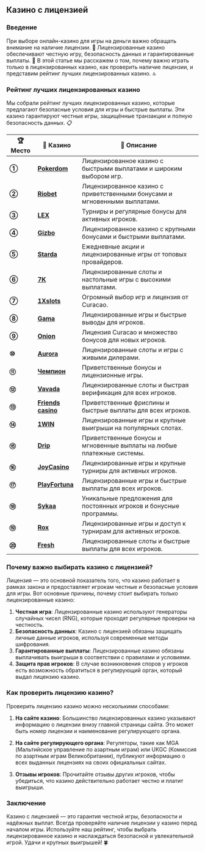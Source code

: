 ## Казино с лицензией

### Введение
При выборе онлайн-казино для игры на деньги важно обращать внимание на наличие лицензии. 🎰 Лицензированные казино обеспечивают честную игру, безопасность данных и гарантированные выплаты. 💼 В этой статье мы расскажем о том, почему важно играть только в лицензированных казино, как проверить наличие лицензии, и представим рейтинг лучших лицензированных казино. 🔝

### Рейтинг лучших лицензированных казино

Мы собрали рейтинг лучших лицензированных казино, которые предлагают безопасные условия для игры и быстрые выплаты. Эти казино гарантируют честные игры, защищённые транзакции и полную безопасность данных. 📋

| **🏆 Место** | **🎰 Казино** | **💬 Описание** |
|-------------|-------------|----------------|
| **①** | [**Pokerdom**](https://brandplay.link/4k77v2yx) | Лицензированное казино с быстрыми выплатами и широким выбором игр. |
| **②** | [**Riobet**](https://brandplay.link/7xBLTPyj) | Лицензированное казино с приветственными бонусами и мгновенными выплатами. |
| **③** | [**LEX**](https://brandplay.link/zW4hdDFV) | Турниры и регулярные бонусы для активных игроков. |
| **④** | [**Gizbo**](https://brandplay.link/bprXw4YV) | Лицензированное казино с крупными бонусами и быстрыми выплатами. |
| **⑤** | [**Starda**](https://brandplay.link/fB7xwRFL) | Ежедневные акции и лицензированные игры от топовых провайдеров. |
| **⑥** | [**7K**](https://brandplay.link/BvQyFShp) | Лицензированные слоты и настольные игры с высокими выплатами. |
| **⑦** | [**1Xslots**](https://brandplay.link/hSB1khtr) | Огромный выбор игр и лицензия от Curacao. |
| **⑧** | [**Gama**](https://brandplay.link/j6NMKsDz) | Лицензированные игры и быстрые выводы для игроков. |
| **⑨** | [**Onion**](https://brandplay.link/zBGRVpQ9) | Лицензия Curacao и множество бонусов для новых игроков. |
| **⑩** | [**Aurora**](https://10trafic-stat2.com/click/668546556bcc6313411604bd/6766/13032/subaccount) | Лицензированные слоты и игры с живыми дилерами. |
| **⑪** | [**Чемпион**](https://temon-gter.cfd/go/lRq?p80412p304504pcc44t17455) | Приветственные бонусы и лицензионные игры. |
| **⑫** | [**Vavada**](https://vavadapartner.pro/?promo=ea5c9275-6854-4505-94fc-95ab18221945-linkb2) | Лицензированные слоты и быстрая верификация для всех игроков. |
| **⑬** | [**Friends casino**](https://gofriends.vc/linkb2) | Приветственные фриспины и быстрые выплаты для всех игроков. |
| **⑭** | [**1WIN**](https://brandplay.link/smXVpBbG) | Лицензированные игры и крупные выигрыши на популярных слотах. |
| **⑮** | [**Drip**](https://drp-ircp01.com/c07e6a3db) | Приветственные бонусы и мгновенные выплаты на любые платежные системы. |
| **⑯** | [**JoyCasino**](https://rpc30.call2me.pro/?/ru/registration?apkpop=0&partner=p24970p3291217pc98f) | Лицензированные игры и крупные турниры для активных игроков. |
| **⑰** | [**PlayFortuna**](https://fortunapromo.net/alt/playfortuna/registration?0dc4a9362a71feb7e3f165fb8e766f70) | Лицензированные игры и быстрые выплаты для всех игроков. |
| **⑱** | [**Sykaa**](https://s-two-way.com/?source=linkb2&pid=30697) | Уникальные предложения для постоянных игроков и бонусные программы. |
| **⑲** | [**Rox**](https://rox-pvwfpjgcxe.com/cb1ee18a5) | Лицензированные игры и доступ к турнирам для активных игроков. |
| **⑳** | [**Fresh**](https://fresh-eumwkxwao.com/c3f7b485d) | Лицензированные слоты и быстрые выплаты для всех игроков. |

### Почему важно выбирать казино с лицензией?

Лицензия — это основной показатель того, что казино работает в рамках закона и предоставляет игрокам честные и безопасные условия для игры. Вот основные причины, почему стоит выбирать только лицензированные казино:

1. **Честная игра**: Лицензированные казино используют генераторы случайных чисел (RNG), которые проходят регулярные проверки на честность.
2. **Безопасность данных**: Казино с лицензией обязаны защищать личные данные игроков, используя современные методы шифрования.
3. **Гарантированные выплаты**: Лицензированные казино обязаны выплачивать выигрыши в соответствии с правилами и условиями.
4. **Защита прав игроков**: В случае возникновения споров у игроков есть возможность обратиться в регулирующий орган, который выдал лицензию казино.

### Как проверить лицензию казино?

Проверить лицензию казино можно несколькими способами:

1. **На сайте казино**: Большинство лицензированных казино указывают информацию о лицензии внизу главной страницы сайта. Это может быть номер лицензии и наименование регулирующего органа.
   
2. **На сайте регулирующего органа**: Регуляторы, такие как MGA (Мальтийское управление по азартным играм) или UKGC (Комиссия по азартным играм Великобритании), публикуют информацию о всех выданных лицензиях на своих официальных сайтах.

3. **Отзывы игроков**: Прочитайте отзывы других игроков, чтобы убедиться, что казино действительно работает честно и платит выигрыши.

### Заключение
Казино с лицензией — это гарантия честной игры, безопасности и надёжных выплат. Всегда проверяйте наличие лицензии у казино перед началом игры. Используйте наш рейтинг, чтобы выбрать лицензированное казино и наслаждаться безопасной и увлекательной игрой. Удачи и крупных выигрышей! 🍀
